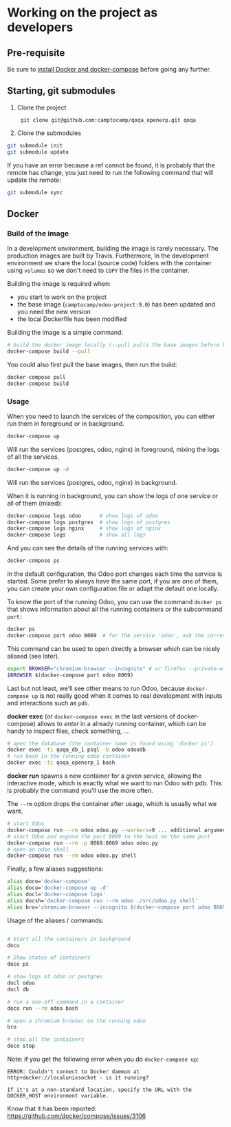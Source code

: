 # Working on the project as developers

## Pre-requisite

Be sure to [install Docker and docker-compose](prerequisites.md) before going any further.

## Starting, git submodules

1. Clone the project

        git clone git@github.com:camptocamp/qoqa_openerp.git qoqa

2. Clone the submodules

```bash
git submodule init
git submodule update
```

If you have an error because a ref cannot be found, it is probably that the
remote has change, you just need to run the following command that will update
the remote:

```bash
git submodule sync
```

## Docker

### Build of the image

In a development environment, building the image is rarely necessary. The
production images are built by Travis. Furthermore, In the development
environment we share the local (source code) folders with the container using
`volumes` so we don't need to `COPY` the files in the container.

Building the image is required when:

* you start to work on the project
* the base image (`camptocamp/odoo-project:9.0`) has been updated and you need the new version
* the local Dockerfile has been modified

Building the image is a simple command:

```bash
# build the docker image locally (--pull pulls the base images before building the local image)
docker-compose build --pull   
```

You could also first pull the base images, then run the build:

```bash
docker-compose pull
docker-compose build
```


### Usage

When you need to launch the services of the composition, you can either run them in foreground or in background.

```bash
docker-compose up
```
Will run the services (postgres, odoo, nginx) in foreground, mixing the logs of all the services.

```bash
docker-compose up -d
```
Will run the services (postgres, odoo, nginx) in background.

When it is running in background, you can show the logs of one service or all of them (mixed):

```bash
docker-compose logs odoo      # show logs of odoo
docker-compose logs postgres  # show logs of postgres
docker-compose logs nginx     # show logs of nginx
docker-compose logs           # show all logs
```

And you can see the details of the running services with:

```bash
docker-compose ps
```

In the default configuration, the Odoo port changes each time the service is
started.  Some prefer to always have the same port, if you are one of them, you
can create your own configuration file or adapt the default one locally.

To know the port of the running Odoo, you can use the command `docker ps` that
shows information about all the running containers or the subcommand `port`:

```bash
docker ps
docker-compose port odoo 8069  # for the service 'odoo', ask the corresponding port for the container's 8069 port
```

This command can be used to open directly a browser which can be nicely aliased (see later).

```bash
export BROWSER="chromium-browser --incognito" # or firefox --private-window
$BROWSER $(docker-compose port odoo 8069)
```

Last but not least, we'll see other means to run Odoo, because `docker-compose
up` is not really good when it comes to real development with inputs and
interactions such as `pdb`.

**docker exec** (or `docker-compose exec` in the last versions of docker-compose)
allows to *enter* in a already running container, which can be handy to inspect
files, check something, ... 

```bash
# open the database (the container name is found using 'docker ps')
docker exec -ti qoqa_db_1 psql -U odoo odoodb  
# run bash in the running odoo container
docker exec -ti qoqa_openerp_1 bash
```

**docker run** spawns a new container for a given service, allowing the
interactive mode, which is exactly what we want to run Odoo with pdb.
This is probably the command you'll use the more often.

The `--rm` option drops the container after usage, which is usually what we
want.

```bash
# start Odoo
docker-compose run --rm odoo odoo.py --workers=0 ... additional arguments
# start Odoo and expose the port 8069 to the host on the same port
docker-compose run --rm -p 8069:8069 odoo odoo.py
# open an odoo shell
docker-compose run --rm odoo odoo.py shell  
```


Finally, a few aliases suggestions:

```bash
alias doco='docker-compose'
alias docu='docker-compose up -d'
alias docl='docker-compose logs'
alias docsh='docker-compose run --rm odoo ./src/odoo.py shell'
alias bro='chromium-browser --incognito $(docker-compose port odoo 8069)'
```

Usage of the aliases / commands:
```bash

# Start all the containers in background
docu

# Show status of containers
doco ps

# show logs of odoo or postgres
docl odoo
docl db

# run a one-off command in a container
doco run --rm odoo bash

# open a chromium browser on the running odoo
bro

# stop all the containers
doco stop

```

Note: if you get the following error when you do `docker-compose up`:

    ERROR: Couldn't connect to Docker daemon at http+docker://localunixsocket - is it running?

    If it's at a non-standard location, specify the URL with the DOCKER_HOST environment variable.

Know that it has been reported: https://github.com/docker/compose/issues/3106

